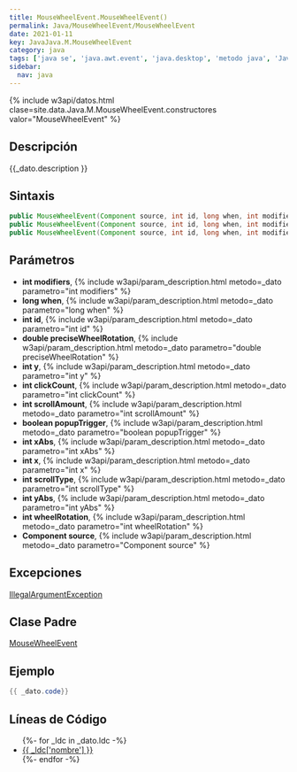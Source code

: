 ```yaml
---
title: MouseWheelEvent.MouseWheelEvent()
permalink: Java/MouseWheelEvent/MouseWheelEvent
date: 2021-01-11
key: JavaJava.M.MouseWheelEvent
category: java
tags: ['java se', 'java.awt.event', 'java.desktop', 'metodo java', 'Java 1.4']
sidebar: 
  nav: java
---
```


{% include w3api/datos.html clase=site.data.Java.M.MouseWheelEvent.constructores valor="MouseWheelEvent" %}

## Descripción
{{_dato.description }}

## Sintaxis
~~~java
public MouseWheelEvent(Component source, int id, long when, int modifiers, int x, int y, int clickCount, boolean popupTrigger, int scrollType, int scrollAmount, int wheelRotation)
public MouseWheelEvent(Component source, int id, long when, int modifiers, int x, int y, int xAbs, int yAbs, int clickCount, boolean popupTrigger, int scrollType, int scrollAmount, int wheelRotation)
public MouseWheelEvent(Component source, int id, long when, int modifiers, int x, int y, int xAbs, int yAbs, int clickCount, boolean popupTrigger, int scrollType, int scrollAmount, int wheelRotation, double preciseWheelRotation)
~~~

## Parámetros
* **int modifiers**,  {% include w3api/param_description.html metodo=_dato parametro="int modifiers" %}
* **long when**,  {% include w3api/param_description.html metodo=_dato parametro="long when" %}
* **int id**,  {% include w3api/param_description.html metodo=_dato parametro="int id" %}
* **double preciseWheelRotation**,  {% include w3api/param_description.html metodo=_dato parametro="double preciseWheelRotation" %}
* **int y**,  {% include w3api/param_description.html metodo=_dato parametro="int y" %}
* **int clickCount**,  {% include w3api/param_description.html metodo=_dato parametro="int clickCount" %}
* **int scrollAmount**,  {% include w3api/param_description.html metodo=_dato parametro="int scrollAmount" %}
* **boolean popupTrigger**,  {% include w3api/param_description.html metodo=_dato parametro="boolean popupTrigger" %}
* **int xAbs**,  {% include w3api/param_description.html metodo=_dato parametro="int xAbs" %}
* **int x**,  {% include w3api/param_description.html metodo=_dato parametro="int x" %}
* **int scrollType**,  {% include w3api/param_description.html metodo=_dato parametro="int scrollType" %}
* **int yAbs**,  {% include w3api/param_description.html metodo=_dato parametro="int yAbs" %}
* **int wheelRotation**,  {% include w3api/param_description.html metodo=_dato parametro="int wheelRotation" %}
* **Component source**,  {% include w3api/param_description.html metodo=_dato parametro="Component source" %}

## Excepciones
[IllegalArgumentException](/Java/IllegalArgumentException/)

## Clase Padre
[MouseWheelEvent](/Java/MouseWheelEvent/)

## Ejemplo
~~~java
{{ _dato.code}}
~~~

## Líneas de Código
<ul>
{%- for _ldc in _dato.ldc -%}
   <li>
       <a href="{{_ldc['url'] }}">{{ _ldc['nombre'] }}</a>
   </li>
{%- endfor -%}
</ul>
